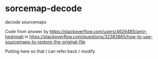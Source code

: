 # sorcemap-decode
decode sourcemaps

Code from answer by https://stackoverflow.com/users/4626485/amir-heshmati in https://stackoverflow.com/questions/32383865/how-to-use-sourcemaps-to-restore-the-original-file

Putting here so that I can refer back / modify
